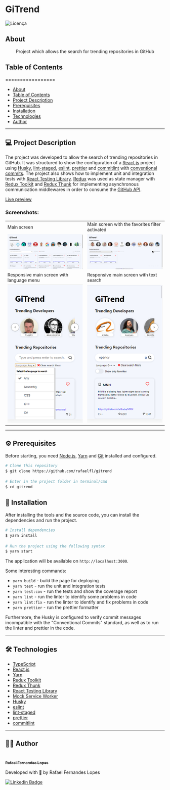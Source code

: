 # GiTrend

![Licença](https://img.shields.io/badge/license-MIT-brightgreen)

## About

<p align="center">Project which allows the search for trending repositories in GitHub
</p>


## Table of Contents
=================

   * [About](#about)
   * [Table of Contents](#table-of-contents)
   * [Project Description](#-project-description)
   * [Prerequisites](#-prerequisites)
   * [Installation](#-installation)
   * [Technologies](#-technologies)
   * [Author](#-author)

---

## 💻 Project Description

The project was developed to allow the search of trending repositories in GitHub. It was structured to show the configuration of a [React.js](https://reactjs.org/) project using [Husky](https://typicode.github.io/husky/#/), [lint-staged](https://github.com/okonet/lint-staged), [eslint](https://eslint.org/), [prettier](https://prettier.io/) and [commitlint](https://commitlint.js.org/#/) with [conventional commits](conventionalcommits.org/). The project also shows how to implement unit and integration tests with [React Testing Library](https://testing-library.com/). [Redux](https://redux.js.org/) was used as state manager with [Redux Toolkit](https://redux-toolkit.js.org/) and [Redux Thunk](https://github.com/reduxjs/redux-thunk) for implementing asynchronous communication middlewares in order to consume the [GitHub API](https://docs.github.com/en/rest).

[Live preview](https://gitrend.netlify.app)

### Screenshots:

<table>
  <tr>
    <td>Main screen</td>
    <td>Main screen with the favorites filter activated</td>
  </tr>
  <tr>
    <td><img src="screenshots/screenshot1.png" width=450></td>
    <td><img src="screenshots/screenshot2.png" width=450></td>
  </tr>
  <tr>
    <td>Responsive main screen with language menu</td>
    <td>Responsive main screen with text search</td>
  </tr>
  <tr>
    <td><img src="screenshots/screenshot3.png" width=250></td>
    <td><img src="screenshots/screenshot4.png" width=250></td>
  </tr>
 </table>

---

<a name="prerequisites"></a>
## ⚙️ Prerequisites

Before starting, you need [Node.js](https://nodejs.org/en/), [Yarn](https://yarnpkg.com/) and [Git](https://git-scm.com/) installed and configured.

```bash
# Clone this repository
$ git clone https://github.com/rafaelfl/gitrend

# Enter in the project folder in terminal/cmd
$ cd gitrend
```

## 🚀 Installation

After installing the tools and the source code, you can install the dependencies and run the project.

```bash
# Install dependencies
$ yarn install

# Run the project using the following syntax
$ yarn start
```

The application will be available on `http://localhost:3000`.

Some interesting commands:

- `yarn build` - build the page for deploying
- `yarn test` - run the unit and integration tests
- `yarn test:cov` - run the tests and show the coverage report
- `yarn lint` - run the linter to identify some problems in code
- `yarn lint:fix` - run the linter to identify and fix problems in code
- `yarn prettier` - run the prettier formatter

Furthermore, the Husky is configured to verify commit messages incompatible with the "Conventional Commits" standard, as well as to run the linter and prettier in the code.

---

## 🛠 Technologies

- [TypeScript](https://www.typescriptlang.org)
- [React.js](https://reactjs.org/docs/getting-started.html)
- [Yarn](https://yarnpkg.com)
- [Redux Toolkit](https://redux-toolkit.js.org/)
- [Redux Thunk](https://github.com/reduxjs/redux-thunk)
- [React Testing Library](https://testing-library.com/)
- [Mock Service Worker](https://mswjs.io/)
- [Husky](https://typicode.github.io/husky/#/)
- [eslint](https://eslint.org/)
- [lint-staged](https://github.com/okonet/lint-staged)
- [prettier](https://prettier.io/)
- [commitlint](https://commitlint.js.org/#/)

---

## 👨‍💻 Author

<a href="https://github.com/rafaelfl/">
 <img style="border-radius: 50%;" src="https://avatars.githubusercontent.com/u/31193433?v=4" width="100px;" alt=""/>
 <br />
 <sub><b>Rafael Fernandes Lopes</b></sub></a>


Developed with 💜 by Rafael Fernandes Lopes

[![Linkedin Badge](https://img.shields.io/badge/-Rafael%20Fernandes%20Lopes-blue?style=flat-square&logo=Linkedin&logoColor=white&link=https://www.linkedin.com/in/rafael-fernandes-lopes/)](https://www.linkedin.com/in/rafael-fernandes-lopes/)
